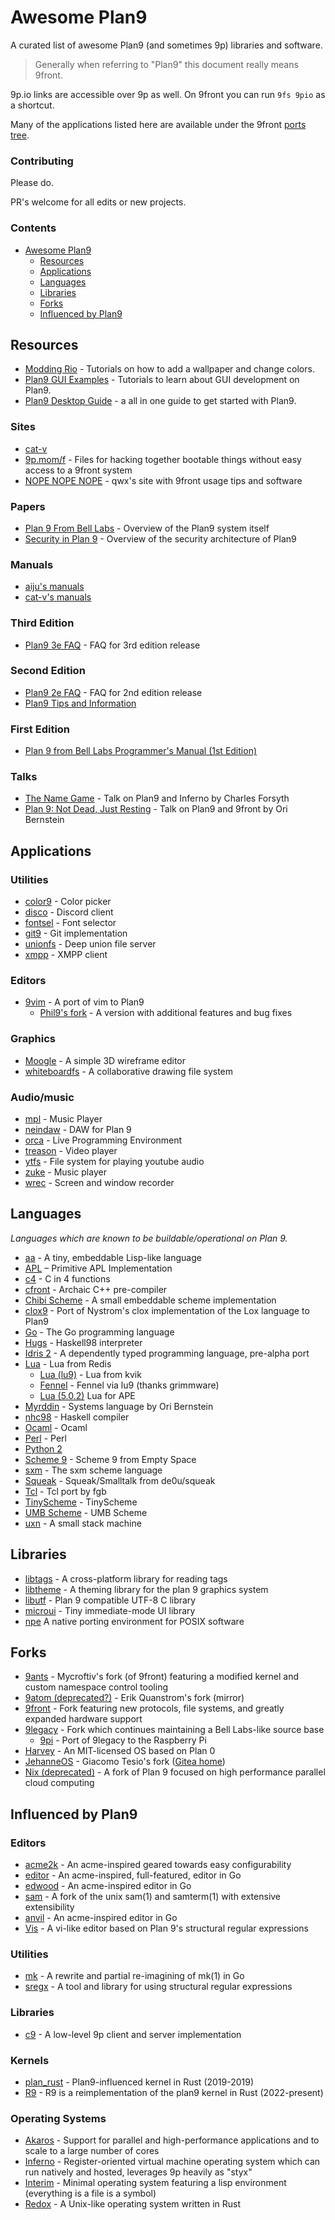 # Awesome Plan9

A curated list of awesome Plan9 (and sometimes 9p) libraries and software.

> Generally when referring to "Plan9" this document really means 9front.

9p.io links are accessible over 9p as well. On 9front you can run `9fs 9pio` as a shortcut.

Many of the applications listed here are available under the 9front [ports tree](https://code.9front.org/hg/ports).

### Contributing

Please do.

PR's welcome for all edits or new projects.

### Contents

- [Awesome Plan9](#awesome-plan9)
  - [Resources](#resources)
  - [Applications](#applications)
  - [Languages](#languages)
  - [Libraries](#libraries)
  - [Forks](#forks)
  - [Influenced by Plan9](#influenced-by-plan9)

## Resources

* [Modding Rio](https://wiki.xxiivv.com/site/rio.html) - Tutorials on how to add a wallpaper and change colors.
* [Plan9 GUI Examples](https://wiki.xxiivv.com/site/plan9_c.html) - Tutorials to learn about GUI development on Plan9.
* [Plan9 Desktop Guide](https://pspodcasting.net/dan/blog/2019/plan9_desktop.html) - a all in one guide to get started with Plan9.

### Sites

* [cat-v](http://cat-v.org)
* [9p.mom/f](http://9p.mom/f) - Files for hacking together bootable things without easy access to a 9front system
* [NOPE NOPE NOPE](http://nopenopenope.net/) - qwx's site with 9front usage tips and software


### Papers

* [Plan 9 From Bell Labs](https://9p.io/sys/doc/9.pdf) - Overview of the Plan9 system itself
* [Security in Plan 9](https://9p.io/sys/doc/auth.pdf) - Overview of the security architecture of Plan9


### Manuals

* [aiju's manuals](http://man.aiju.de/)
* [cat-v's manuals](http://man.cat-v.org/9front/)

### Third Edition

* [Plan9 3e FAQ](http://www.fywss.com/plan9/plan9v3faq.html) - FAQ for 3rd edition release

### Second Edition

* [Plan9 2e FAQ](http://www.fywss.com/plan9/plan9v2faq.html) - FAQ for 2nd edition release
* [Plan9 Tips and Information](http://www.fywss.com/plan9/info/)

### First Edition

* [Plan 9 from Bell Labs Programmer's Manual (1st Edition)](http://doc.cat-v.org/plan_9/1st_edition/manual.pdf)

### Talks

* [The Name Game](https://youtu.be/3d1SHOCCDn0) - Talk on Plan9 and Inferno by Charles Forsyth
* [Plan 9: Not Dead, Just Resting](https://youtu.be/6m3GuoaxRNM) - Talk on Plan9 and 9front by Ori Bernstein

## Applications

### Utilities

* [color9](https://wiki.xxiivv.com/site/plan9_color.html) - Color picker
* [disco](https://github.com/henesy/disco) - Discord client
* [fontsel](https://git.sr.ht/~ft/fontsel) - Font selector
* [git9](https://github.com/oridb/git9) - Git implementation
* [unionfs](https://github.com/okvik/unionfs) - Deep union file server
* [xmpp](https://git.sr.ht/~ft/xmpp) - XMPP client

### Editors

* [9vim](https://vmsplice.net/9vim.html) - A port of vim to Plan9
    * [Phil9's fork](http://shithub.us/phil9/vim/HEAD/info.html) - A version with additional features and bug fixes 

### Graphics

* [Moogle](https://wiki.xxiivv.com/site/moogle.html) - A simple 3D wireframe editor
* [whiteboardfs](https://git.sr.ht/~amavect/whiteboardfs) - A collaborative drawing file system

### Audio/music

* [mpl](https://github.com/majiru/mpl) - Music Player
* [neindaw](https://git.sr.ht/~ft/neindaw) - DAW for Plan 9
* [orca](https://git.sr.ht/~ft/orca) - Live Programming Environment
* [treason](https://git.sr.ht/~ft/treason) - Video player
* [ytfs](https://github.com/majiru/ytfs) - File system for playing youtube audio
* [zuke](https://git.sr.ht/~ft/zuke) - Music player
* [wrec](https://git.sr.ht/~ft/wrec) - Screen and window recorder

## Languages

*Languages which are known to be buildable/operational on Plan 9.*
* [aa](https://git.sr.ht/~ft/aa) - A tiny, embeddable Lisp-like language
* [APL](https://apl.pmikkelsen.com/) – Primitive APL Implementation
* [c4](https://github.com/henesy/c4) - C in 4 functions
* [cfront](http://www.quintile.net/plan9/c++/index.html) - Archaic C++ pre-compiler 
* [Chibi Scheme](https://github.com/ashinn/chibi-scheme) - A small embeddable scheme implementation 
* [clox9](https://github.com/henesy/clox9) -  Port of Nystrom's clox implementation of the Lox language to Plan9 
* [Go](https://golang.org/) - The Go programming language
* [Hugs](https://9p.io/wiki/plan9/Contrib_index/index.html) - Haskell98 interpreter
* [Idris 2](https://git.sr.ht/~ft/idris2) - A dependently typed programming language, pre-alpha port
* [Lua](http://download.redis.io/releases/redis-3.0.1.tar.gz) - Lua from Redis
    * [Lua (lu9)](https://sr.ht/~kvik/lu9/) - Lua from kvik
    * [Fennel](https://fennel-lang.org/) - Fennel via lu9 (thanks grimmware)
    * [Lua (5.0.2)](https://9p.io/wiki/plan9/Contrib_index/index.html) Lua for APE
* [Myrddin](https://myrlang.org/) - Systems language by Ori Bernstein
* [nhc98](https://9p.io/sources/contrib/fernan/nhc98/) - Haskell compiler
* [Ocaml](http://caml.inria.fr/pub/distrib/ocaml-4.07/ocaml-4.07.1.tar.gz) - Ocaml
* [Perl](9p.io/sources/extra/perl.iso.bz2) - Perl
* [Python 2](http://git.9front.org/plan9front/pyhg/HEAD/info.html)
* [Scheme 9](https://t3x.org/s9fes/) - Scheme 9 from Empty Space
* [sxm](https://9p.io/wiki/plan9/Contrib_index/index.html) - The sxm scheme language
* [Squeak](https://github.com/henesy/squeak) - Squeak/Smalltalk from de0u/squeak
* [Tcl](https://9p.io/sources/contrib/fgb/root/sys/src/cmd/tcl/) - Tcl port by fgb
* [TinyScheme](https://download.sourceforge.net/tinyscheme/tinyscheme-1.41.tar.gz) - TinyScheme
* [UMB Scheme](https://9p.io/wiki/plan9/Contrib_index/index.html) - UMB Scheme
* [uxn](https://sr.ht/~rabbits/uxn/) - A small stack machine

## Libraries

* [libtags](https://git.sr.ht/~ft/libtags) - A cross-platform library for reading tags
* [libtheme](https://github.com/Plan9-Archive/libtheme) - A theming library for the plan 9 graphics system
* [libutf](https://github.com/cls/libutf) - Plan 9 compatible UTF-8 C library
* [microui](https://git.sr.ht/~ft/microui) - Tiny immediate-mode UI library
* [npe](https://shithub.us/sigrid/npe/HEAD/info.html) A native porting environment for POSIX software

## Forks

* [9ants](http://9gridchan.org/) - Mycroftiv's fork (of 9front) featuring a modified kernel and custom namespace control tooling
* [9atom (deprecated?)](http://mirror.postnix.pw/9atom/INSTALLERS/) - Erik Quanstrom's fork (mirror)
* [9front](http://9front.org/) - Fork featuring new protocols, file systems, and greatly expanded hardware support
* [9legacy](http://9legacy.org/) - Fork which continues maintaining a Bell Labs-like source base
  * [9pi](https://9p.io/sources/contrib/miller/) - Port of 9legacy to the Raspberry Pi
* [Harvey](https://harvey-os.org/) - An MIT-licensed OS based on Plan 0
* [JehanneOS](http://jehanne.h--k.it/) - Giacomo Tesio's fork ([Gitea home](https://gitea.it/JehanneOS/jehanne))
* [Nix (deprecated)](https://lsub.org/nix/) - A fork of Plan 9 focused on high performance parallel cloud computing

## Influenced by Plan9

### Editors

* [acme2k](https://github.com/karahobny/acme2k) - An acme-inspired geared towards easy configurability
* [editor](https://github.com/jmigpin/editor) - An acme-inspired, full-featured, editor in Go
* [edwood](https://github.com/rjkroege/edwood) - An acme-inspired editor in Go
* [sam](https://github.com/deadpixi/sam) - A fork of the unix sam(1) and samterm(1) with extensive extensibility
* [anvil](https://anvil-editor.net) - An acme-inspired editor in Go
* [Vis](https://github.com/martanne/vis) - A vi-like editor based on Plan 9's structural regular expressions

### Utilities

* [mk](https://github.com/dcjones/mk) - A rewrite and partial re-imagining of mk(1) in Go
* [sregx](https://github.com/zyedidia/sregx) - A tool and library for using structural regular expressions

### Libraries

* [c9](https://git.sr.ht/~ft/c9) - A low-level 9p client and server implementation

### Kernels

* [plan_rust](https://github.com/TheEnbyperor/plan_rust) - Plan9-influenced kernel in Rust (2019-2019)
* [R9](https://github.com/r9os/r9) - R9 is a reimplementation of the plan9 kernel in Rust (2022-present)

### Operating Systems

* [Akaros](http://www.akaros.org) - Support for parallel and high-performance applications and to scale to a large number of cores
* [Inferno](http://www.vitanuova.com/inferno/) - Register-oriented virtual machine operating system which can run natively and hosted, leverages 9p heavily as "styx"
* [Interim](https://github.com/mntmn/interim) - Minimal operating system featuring a lisp environment (everything is a file is a symbol)
* [Redox](https://www.redox-os.org/) - A Unix-like operating system written in Rust
